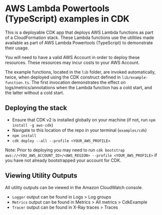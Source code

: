 # AWS Lambda Powertools (TypeScript) examples in CDK

This is a deployable CDK app that deploys AWS Lambda functions as part of a CloudFormation stack. These Lambda functions use the utilities made available as part of AWS Lambda Powertools (TypeScript) to demonstrate their usage.

You will need to have a valid AWS Account in order to deploy these resources. These resources may incur costs to your AWS Account.

The example functions, located in the `lib` folder, are invoked automatically, twice, when deployed using the CDK construct defined in `lib/example-function.ts`. The first invocation demonstrates the effect on logs/metrics/annotations when the Lambda function has a cold start, and the latter without a cold start.

## Deploying the stack

 * Ensure that CDK v2 is installed globally on your machine (if not, run `npm install -g aws-cdk`)
 * Navigate to this location of the repo in your terminal (`examples/cdk`)
 * `npm install`
 * `cdk deploy --all --profile <YOUR_AWS_PROFILE>`

Note: Prior to deploying you may need to run `cdk bootstrap aws://<YOU_AWS_ACCOUNT_ID>/<AWS_REGION> --profile <YOUR_AWS_PROFILE>` if you have not already bootstrapped your account for CDK.

## Viewing Utility Outputs

All utility outputs can be viewed in the Amazon CloudWatch console.

 * `Logger` output can be found in Logs > Log groups
 * `Metrics` output can be found in Metrics > All metrics > CdkExample
 * `Tracer` output can be found in  X-Ray traces > Traces
